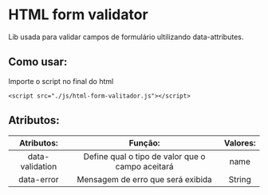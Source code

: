 # HTML form validator

Lib usada para validar campos de formulário ultilizando data-attributes.

## Como usar:

Importe o script no final do html

`<script src="./js/html-form-valitador.js"></script>`

## Atributos:

|    Atributos:   |                      Função:                     |          Valores:          |
|:---------------:|:------------------------------------------------:|:--------------------------:|
| data-validation | Define qual o tipo de valor que o campo aceitará | name | phone | email | cep |
| data-error      | Mensagem de erro que será exibida                |           String           |